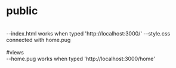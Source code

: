 # public
<br>
--index.html works when typed 'http://localhost:3000/'
--style.css connected with home.pug
<br>
<br>
#views
<br>
--home.pug works when typed 'http://localhost:3000/home'